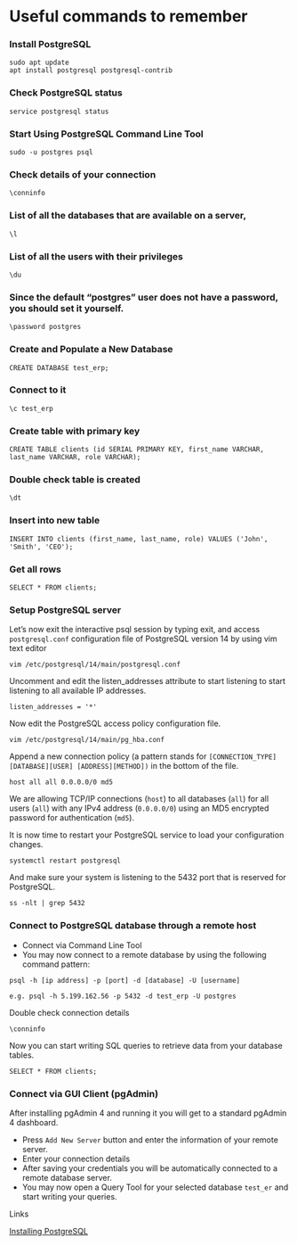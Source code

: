 # Useful commands to remember

### Install PostgreSQL

```
sudo apt update
apt install postgresql postgresql-contrib
```

### Check PostgreSQL status

`service postgresql status`

### Start Using PostgreSQL Command Line Tool

`sudo -u postgres psql`

### Check details of your connection

`\conninfo`

### List of all the databases that are available on a server,

`\l`

### List of all the users with their privileges

`\du`

### Since the default “postgres” user does not have a password, you should set it yourself.

`\password postgres`

### Create and Populate a New Database

`CREATE DATABASE test_erp;`

### Connect to it

`\c test_erp`

### Create table with primary key

```
CREATE TABLE clients (id SERIAL PRIMARY KEY, first_name VARCHAR, last_name VARCHAR, role VARCHAR);
```

### Double check table is created

`\dt`

### Insert into new table

```
INSERT INTO clients (first_name, last_name, role) VALUES ('John', 'Smith', 'CEO');
```

### Get all rows

`SELECT * FROM clients;`

### Setup PostgreSQL server

Let’s now exit the interactive psql session by typing exit, and access `postgresql.conf` configuration file of PostgreSQL version 14 by using vim text editor

`vim /etc/postgresql/14/main/postgresql.conf`

Uncomment and edit the listen_addresses attribute to start listening to start listening to all available IP addresses.

`listen_addresses = '*'`

Now edit the PostgreSQL access policy configuration file.

`vim /etc/postgresql/14/main/pg_hba.conf`

Append a new connection policy (a pattern stands for `[CONNECTION_TYPE][DATABASE][USER] [ADDRESS][METHOD])` in the bottom of the file.

`host all all 0.0.0.0/0 md5`

We are allowing TCP/IP connections (`host`) to all databases (`all`) for all users (`all`) with any IPv4 address (`0.0.0.0/0`) using an MD5 encrypted password for authentication (`md5`).

It is now time to restart your PostgreSQL service to load your configuration changes.

`systemctl restart postgresql`

And make sure your system is listening to the 5432 port that is reserved for PostgreSQL.

`ss -nlt | grep 5432`

### Connect to PostgreSQL database through a remote host

- Connect via Command Line Tool
- You may now connect to a remote database by using the following command pattern:

`psql -h [ip address] -p [port] -d [database] -U [username]`

`e.g. psql -h 5.199.162.56 -p 5432 -d test_erp -U postgres`

Double check connection details

`\conninfo`


Now you can start writing SQL queries to retrieve data from your database tables.

``` SELECT * FROM clients; ```

###  Connect via GUI Client (pgAdmin)

After installing pgAdmin 4 and running it you will get to a standard pgAdmin 4 dashboard.

- Press ``` Add New Server ``` button and enter the information of your remote server.
- Enter your connection details
- After saving your credentials you will be automatically connected to a remote database server.
- You may now open a Query Tool for your selected database ``` test_er ``` and start writing your queries.

Links

[Installing PostgreSQL](https://www.cherryservers.com/blog/how-to-install-and-setup-postgresql-server-on-ubuntu-20-04)